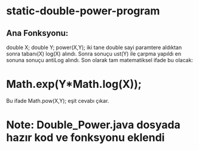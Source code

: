 # static-double-power-program


## Ana Fonksyonu: 

double X;
double Y;
power(X,Y); iki tane double sayi paramtere aldıktan sonra tabanı(X) log(X) alındı. Sonra sonuçu ust(Y) ile çarpma yapıldı en sonuna sonuçu antiLog alındı.
Son olarak tam matematiksel ifade bu olacak:

# Math.exp(Y*Math.log(X));

Bu ifade Math.pow(X,Y); eşit cevabı çıkar.

# Note: Double_Power.java dosyada hazır kod ve fonksyonu eklendi





